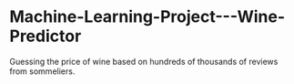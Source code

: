 # Machine-Learning-Project---Wine-Predictor
Guessing the price of wine based on hundreds of thousands of reviews from sommeliers. 
